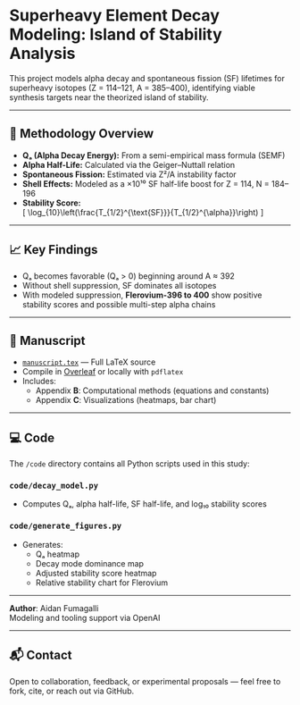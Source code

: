 # Superheavy Element Decay Modeling: Island of Stability Analysis

This project models alpha decay and spontaneous fission (SF) lifetimes for superheavy isotopes (Z = 114–121, A = 385–400), identifying viable synthesis targets near the theorized island of stability.

---

## 🔬 Methodology Overview

- **Qₐ (Alpha Decay Energy):** From a semi-empirical mass formula (SEMF)
- **Alpha Half-Life:** Calculated via the Geiger–Nuttall relation
- **Spontaneous Fission:** Estimated via Z²/A instability factor
- **Shell Effects:** Modeled as a ×10¹⁰ SF half-life boost for Z = 114, N = 184–196
- **Stability Score:**  
  \[
  \log_{10}\left(\frac{T_{1/2}^{\text{SF}}}{T_{1/2}^{\alpha}}\right)
  \]

---

## 📈 Key Findings

- Qₐ becomes favorable (Qₐ > 0) beginning around A ≈ 392
- Without shell suppression, SF dominates all isotopes
- With modeled suppression, **Flerovium-396 to 400** show positive stability scores and possible multi-step alpha chains

---

## 📄 Manuscript

- [`manuscript.tex`](manuscript.tex) — Full LaTeX source
- Compile in [Overleaf](https://overleaf.com) or locally with `pdflatex`
- Includes:
  - Appendix **B**: Computational methods (equations and constants)
  - Appendix **C**: Visualizations (heatmaps, bar chart)

---

## 💻 Code

The `/code` directory contains all Python scripts used in this study:

### `code/decay_model.py`
- Computes Qₐ, alpha half-life, SF half-life, and log₁₀ stability scores

### `code/generate_figures.py`
- Generates:
  - Qₐ heatmap
  - Decay mode dominance map
  - Adjusted stability score heatmap
  - Relative stability chart for Flerovium

---

**Author**: Aidan Fumagalli  
Modeling and tooling support via OpenAI

---

## 📬 Contact

Open to collaboration, feedback, or experimental proposals — feel free to fork, cite, or reach out via GitHub.
